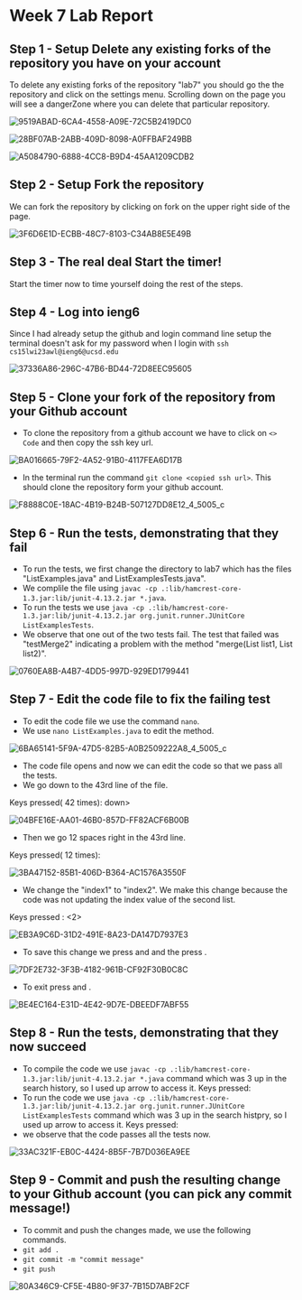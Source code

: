 # Week 7 Lab Report

## Step 1 - Setup Delete any existing forks of the repository you have on your account

To delete any existing forks of the repository "lab7" you should go the the repository and click on the settings menu. Scrolling down on the page you will see a dangerZone where you can delete that particular repository.


![9519ABAD-6CA4-4558-A09E-72C5B2419DC0](https://user-images.githubusercontent.com/122580828/221464484-a04e9793-f4d1-4735-bcb8-cbcd42b36174.jpeg)


![28BF07AB-2ABB-409D-8098-A0FFBAF249BB](https://user-images.githubusercontent.com/122580828/221464488-16dd88d9-3ec5-490e-85fb-99e9e8640f4c.jpeg)


![A5084790-6888-4CC8-B9D4-45AA1209CDB2](https://user-images.githubusercontent.com/122580828/221464493-ab543481-da83-4d34-a34e-93ab4deead26.jpeg)


## Step 2 - Setup Fork the repository

 We can fork the repository by clicking on fork on the upper right side of the page.
 
![3F6D6E1D-ECBB-48C7-8103-C34AB8E5E49B](https://user-images.githubusercontent.com/122580828/221464640-7a929bc8-e2d0-4522-95b4-620b27bb2f82.jpeg)


## Step 3 - The real deal Start the timer!

Start the timer now to time yourself doing the rest of the steps.

## Step 4 - Log into ieng6

Since I had already setup the github and login command line setup the terminal doesn't ask for my password when I login with `ssh cs15lwi23awl@ieng6@ucsd.edu` 

![37336A86-296C-47B6-BD44-72D8EEC95605](https://user-images.githubusercontent.com/122580828/221469681-17588010-44d0-44b2-9b5c-fa9a58bb220a.jpeg)



## Step 5 - Clone your fork of the repository from your Github account

- To clone the repository from a github account we have to click on `<> Code` and then copy the ssh key url.

![BA016665-79F2-4A52-91B0-4117FEA6D17B](https://user-images.githubusercontent.com/122580828/221471816-23361b35-3007-475c-82f2-0d7814728409.jpeg)


- In the terminal run the command `git clone <copied ssh url>`. This should clone the repository form your github account.

![F8888C0E-18AC-4B19-B24B-507127DD8E12_4_5005_c](https://user-images.githubusercontent.com/122580828/221469743-35629bf4-2398-4147-a4b2-953e8c8d3c5b.jpeg)




## Step 6 - Run the tests, demonstrating that they fail

- To run the tests, we first change the directory to lab7 which has the files "ListExamples.java" and ListExamplesTests.java".
- We complile the file using `javac -cp .:lib/hamcrest-core-1.3.jar:lib/junit-4.13.2.jar *.java`.
- To run the tests we use `java -cp .:lib/hamcrest-core-1.3.jar:lib/junit-4.13.2.jar org.junit.runner.JUnitCore ListExamplesTests`.
- We observe that one out of the two tests fail. The test that failed was "testMerge2" indicating a problem with the method "merge(List<String> list1, List<String> list2)".
  

![0760EA8B-A4B7-4DD5-997D-929ED1799441](https://user-images.githubusercontent.com/122580828/221469792-b8c7412a-b016-4161-b5e3-427278cbabfb.jpeg)


## Step 7 - Edit the code file to fix the failing test
  
 - To edit the code file we use the command ` nano `.
 - We use `nano ListExamples.java` to edit the method.

![6BA65141-5F9A-47D5-82B5-A0B2509222A8_4_5005_c](https://user-images.githubusercontent.com/122580828/221470231-94d2e913-bec6-4710-b789-ae099dc0822d.jpeg)

- The code file opens and now we can edit the code so that we pass all the tests.
- We go down to the 43rd line of the file.
 
Keys pressed(<down> 42 times): <down><down><down><down><down><down><down><down><down><down><down><down><down><down><down><down><down><down><down><down><down><down><down><down><down><down><down><down><down><down><down><down><down><down><down><down><down><down><down><down>down><down>
 
![04BFE16E-AA01-46B0-857D-FF82ACF6B00B](https://user-images.githubusercontent.com/122580828/221470054-5cdf102e-ba3a-46cb-825e-de89a50ca34c.jpeg)

- Then we go 12 spaces right in the 43rd line.
 
 Keys pressed(<right> 12 times): <right><right><right><right><right><right><right><right><right><right><right><right>

![3BA47152-85B1-406D-B364-AC1576A3550F](https://user-images.githubusercontent.com/122580828/221470043-e1e0531d-3b10-4f67-84ed-6b9ca32dac7c.jpeg)

- We change the "index1" to "index2". We make this change because the code was not updating the index value of the second list.
 
Keys pressed : <delete><2>
 
![EB3A9C6D-31D2-491E-8A23-DA147D7937E3](https://user-images.githubusercontent.com/122580828/221470064-ca114f69-d0d4-42ac-81a2-0846455caf3e.jpeg)

- To save this change we press <control> and <o> and the press <enter>.

![7DF2E732-3F3B-4182-961B-CF92F30B0C8C](https://user-images.githubusercontent.com/122580828/221470077-964765d4-9734-4c46-9e54-57bbed45701b.jpeg)

- To exit press <control> and <x>.
 
![BE4EC164-E31D-4E42-9D7E-DBEEDF7ABF55](https://user-images.githubusercontent.com/122580828/221470086-fbc6b8c4-e9b2-4990-bf42-747f1e0162a9.jpeg)



## Step 8 - Run the tests, demonstrating that they now succeed

- To compile the code we use `javac -cp .:lib/hamcrest-core-1.3.jar:lib/junit-4.13.2.jar *.java` command which was 3 up in the search history, so I used up arrow to access it.
 Keys pressed: <up><up><up><enter>
- To run the code we use `java -cp .:lib/hamcrest-core-1.3.jar:lib/junit-4.13.2.jar org.junit.runner.JUnitCore ListExamplesTests` command which was 3 up in the search histpry, so I used up arrow to access it.
 Keys pressed: <up><up><up><enter>
- we observe that the code passes all the tests now.

![33AC321F-EB0C-4424-8B5F-7B7D036EA9EE](https://user-images.githubusercontent.com/122580828/221470093-e08af5bd-d8b3-4eb9-b702-dac88d454e4e.jpeg)


## Step 9 - Commit and push the resulting change to your Github account (you can pick any commit message!)
 
- To commit and push the changes made, we use the following commands.
- `git add .`
- `git commit -m "commit message"`
- `git push`

![80A346C9-CF5E-4B80-9F37-7B15D7ABF2CF](https://user-images.githubusercontent.com/122580828/221470114-40dd920b-9eee-4a4b-957f-fc6d086ec6ac.jpeg)








